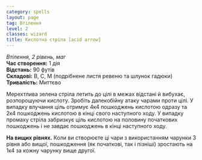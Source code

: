 ```yaml
---
category: spells
layout: page
tag: Втілення
level: 2
classes: wizard
title: Кислотна стріла [acid arrow]
---
```


_Втілення, 2 рівень, маг_  
**Час створення:** 1 дія  
**Відстань:** 90 футів  
**Складові:** В, С, М (подрібнене листя ревеню та шлунок гадюки)  
**Тривалість:** Миттєво  

Мерехтлива зелена стріла летить до цілі в межах відстані й вибухає, розпорошуючи кислоту. Зробіть далекобійну атаку чарами проти цілі. У випадку влучання ціль отримує 4к4 пошкоджень кислотою одразу та 2к4 пошкоджень кислотою в кінці свого наступного ходу. У випадку промаху стріла забризкує ціль кислотою на половину початкових пошкоджень і не завдає пошкоджень в кінці наступного ходу.  

**На вищих рівнях.** Коли ви створюєте ці чари з використанням чарунки 3 рівня або вищої, пошкодження (як початкові, так і пізніші) зростають на 1к4 за кожну чарунку вище другої.

